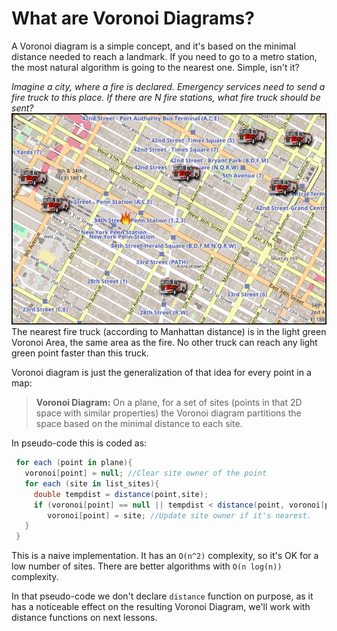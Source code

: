 # What are Voronoi Diagrams?

A Voronoi diagram is a simple concept, and it's based on the minimal distance needed to reach a landmark.
If you need to go to a metro station, the most natural algorithm is going to the nearest one. Simple, isn't it?

*Imagine a city, where a fire is declared. Emergency services need to send a fire truck to this place. If there are N fire stations, what fire truck should be sent?*
![Voronoi Trucks](trucks.gif "Voronoi Trucks")
The nearest fire truck (according to Manhattan distance) is in the light green Voronoi Area, the same area as the fire. No other truck can reach any light green point faster than this truck.

Voronoi diagram is just the generalization of that idea for every point in a map:
>**Voronoi Diagram:** On a plane, for a set of sites (points in that 2D space with similar properties) the Voronoi diagram partitions the space based on the minimal distance to each site.

In pseudo-code this is coded as:
```csharp
 for each (point in plane){
   voronoi[point] = null; //Clear site owner of the point
   for each (site in list_sites){
     double tempdist = distance(point,site);
	 if (voronoi[point] == null || tempdist < distance(point, voronoi[point]) )
	    voronoi[point] = site; //Update site owner if it's nearest.
   }
 }
```
This is a naive implementation. It has an `O(n^2)` complexity, so it's OK for a low number of sites.
There are better algorithms with `O(n log(n))` complexity.

In that pseudo-code we don't declare `distance` function on purpose, as it has a noticeable effect on the resulting Voronoi Diagram, we'll work with distance functions on next lessons.